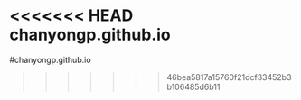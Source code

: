 <<<<<<< HEAD
chanyongp.github.io
=======
#chanyongp.github.io
>>>>>>> 46bea5817a15760f21dcf33452b3b106485d6b11

